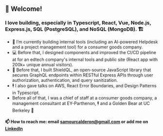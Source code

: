 ## 👋 Welcome!

### I love building, especially in Typescript, React, Vue, Node.js, Express.js, SQL (PostgreSQL), and NoSQL (MongoDB). 🏗️

- 👷 I’m currently building internal tools (including an AI-powered Helpdesk and a project management tool) for a consumer goods company.
- 💻 Before that, I designed components and improved the CI/CD pipeline at for an edtech company's internal tools and public site (React app with 200k+ unique annual visitors).
- 🔐 Before that, I built ShieldQL, an open-source JavaScript library that secures GraphQL endpoints within RESTful Express APIs through user authorization, authentication, and query sanitization.
- 🕴️ I also gave talks on AWS, React Error Boundaries, and Design Patterns in Typescript.
- Before all of that, I was a chief of staff at a consumer goods company, a management consultant at EY-Parthenon, 🕴️ and a Golden Bear at UC Berkeley 🐻

#### 📫 How to reach me: email samourcalderon@gmail.com or add me on [LinkedIn](https://www.linkedin.com/in/rodrigosamourcalderon/)

<!---
rscalderon/rscalderon is a ✨ special ✨ repository because its `README.md` (this file) appears on your GitHub profile.
You can click the Preview link to take a look at your changes.
--->
